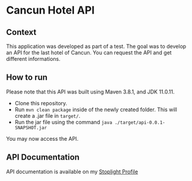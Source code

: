 # Cancun Hotel API
## Context
This application was developed as part of a test. The goal was to develop an API for the last hotel of Cancun. You can request the API and get different informations.
## How to run
Please note that this API was built using Maven 3.8.1, and JDK 11.0.11.
- Clone this repository.
- Run ``mvn clean package`` inside of the newly created folder. This will create a .jar file in ``target/``.
- Run the jar file using the command ``java ./target/api-0.0.1-SNAPSHOT.jar``

You may now access the API.
## API Documentation
API documentation is available on my [Stoplight Profile](https://adrien-nf.stoplight.io/docs/cancun-api)
